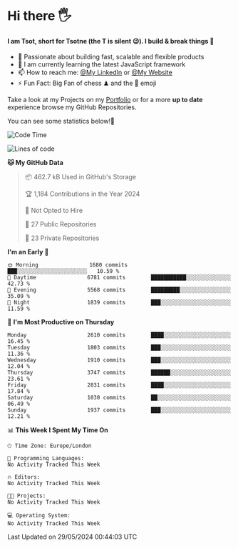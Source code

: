 # Hi there :raised_hand_with_fingers_splayed:
#### I am Tsot, short for Tsotne (the T is silent :wink:). I build & break things :space_invader:
- :telescope: Passionate about building fast, scalable and flexible products
- :seedling: I am currently learning the latest JavaScript framework 
- :mailbox: How to reach me: [@My LinkedIn](https://www.linkedin.com/in/tsotne-gvadzabia/) or [@My Website](https://tsotne.co.uk/contact)
- :zap: Fun Fact: Big Fan of chess ♟ and the 👾 emoji

Take a look at my Projects on my [Portfolio](https://tsotne.co.uk/) or for a more **up to date** experience browse my GitHub Repositories.

You can see some statistics below!:space_invader:
<!--START_SECTION:waka-->
![Code Time](http://img.shields.io/badge/Code%20Time-761%20hrs%202%20mins-blue)

![Lines of code](https://img.shields.io/badge/From%20Hello%20World%20I%27ve%20Written-6.0%20million%20lines%20of%20code-blue)

**🐱 My GitHub Data** 

> 📦 462.7 kB Used in GitHub's Storage 
 > 
> 🏆 1,184 Contributions in the Year 2024
 > 
> 🚫 Not Opted to Hire
 > 
> 📜 27 Public Repositories 
 > 
> 🔑 23 Private Repositories 
 > 
**I'm an Early 🐤** 

```text
🌞 Morning                1680 commits        ███░░░░░░░░░░░░░░░░░░░░░░   10.59 % 
🌆 Daytime                6781 commits        ███████████░░░░░░░░░░░░░░   42.73 % 
🌃 Evening                5568 commits        █████████░░░░░░░░░░░░░░░░   35.09 % 
🌙 Night                  1839 commits        ███░░░░░░░░░░░░░░░░░░░░░░   11.59 % 
```
📅 **I'm Most Productive on Thursday** 

```text
Monday                   2610 commits        ████░░░░░░░░░░░░░░░░░░░░░   16.45 % 
Tuesday                  1803 commits        ███░░░░░░░░░░░░░░░░░░░░░░   11.36 % 
Wednesday                1910 commits        ███░░░░░░░░░░░░░░░░░░░░░░   12.04 % 
Thursday                 3747 commits        ██████░░░░░░░░░░░░░░░░░░░   23.61 % 
Friday                   2831 commits        ████░░░░░░░░░░░░░░░░░░░░░   17.84 % 
Saturday                 1030 commits        ██░░░░░░░░░░░░░░░░░░░░░░░   06.49 % 
Sunday                   1937 commits        ███░░░░░░░░░░░░░░░░░░░░░░   12.21 % 
```


📊 **This Week I Spent My Time On** 

```text
🕑︎ Time Zone: Europe/London

💬 Programming Languages: 
No Activity Tracked This Week

🔥 Editors: 
No Activity Tracked This Week

🐱‍💻 Projects: 
No Activity Tracked This Week

💻 Operating System: 
No Activity Tracked This Week
```


 Last Updated on 29/05/2024 00:44:03 UTC
<!--END_SECTION:waka-->
